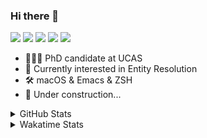 ### Hi there 👋

[![](https://img.shields.io/badge/-Email-325180?logo=maildotru&logoColor=white&style=flat-square)](mailto:wang@tianshu.me)
[![](https://img.shields.io/badge/-GitHub-black?logo=GitHub&style=flat-square)](https://github.com/tshu-w)
[![](https://img.shields.io/badge/-Telegram-26a5e4?labelColor=fafafa&logo=telegram&style=flat-square)](https://t.me/tshu_w) 
[![](https://img.shields.io/badge/-Twitter-1da1f2?logo=Twitter&logoColor=white&style=flat-square)](https://twitter.com/tshu_w)
[![](https://komarev.com/ghpvc/?username=tshu-w&color=blueviolet&style=flat-square)]()



- 🧑🏻‍🎓 PhD candidate at UCAS
- 🔭 Currently interested in Entity Resolution
- 🛠 macOS & Emacs & ZSH
- 🚧 Under construction...

<details>

<summary>GitHub Stats</summary>

![Tianshu's GitHub stats](https://github-readme-stats.vercel.app/api?username=tshu-w&show_icons=true&theme=buefy&count_private=true)
  
</details>


<details>
  <summary>Wakatime Stats</summary>

  Currently, files accessed by tramp cannot be tracked by wakatime, see https://github.com/wakatime/wakatime-mode/issues/27
  <br>
  
<!--START_SECTION:waka-->
**I'm an Early 🐤** 

```text
🌞 Morning    32 commits     ███░░░░░░░░░░░░░░░░░░░░░░   12.4% 
🌆 Daytime    128 commits    ████████████░░░░░░░░░░░░░   49.61% 
🌃 Evening    92 commits     █████████░░░░░░░░░░░░░░░░   35.66% 
🌙 Night      6 commits      ░░░░░░░░░░░░░░░░░░░░░░░░░   2.33%

```
📅 **I'm Most Productive on Saturday** 

```text
Monday       49 commits     ████░░░░░░░░░░░░░░░░░░░░░   18.99% 
Tuesday      52 commits     █████░░░░░░░░░░░░░░░░░░░░   20.16% 
Wednesday    24 commits     ██░░░░░░░░░░░░░░░░░░░░░░░   9.3% 
Thursday     16 commits     █░░░░░░░░░░░░░░░░░░░░░░░░   6.2% 
Friday       23 commits     ██░░░░░░░░░░░░░░░░░░░░░░░   8.91% 
Saturday     72 commits     ███████░░░░░░░░░░░░░░░░░░   27.91% 
Sunday       22 commits     ██░░░░░░░░░░░░░░░░░░░░░░░   8.53%

```


📊 **This Week I Spent My Time On** 

```text
💬 Programming Languages: 
Emacs Lisp               13 hrs 13 mins      ██████████████░░░░░░░░░░░   59.29% 
Org                      4 hrs 48 mins       █████░░░░░░░░░░░░░░░░░░░░   21.51% 
sh                       4 hrs               ████░░░░░░░░░░░░░░░░░░░░░   17.93% 
Bash                     13 mins             ░░░░░░░░░░░░░░░░░░░░░░░░░   1.0% 
Git                      3 mins              ░░░░░░░░░░░░░░░░░░░░░░░░░   0.27%

🔥 Editors: 
Emacs                    18 hrs 19 mins      ████████████████████░░░░░   82.07% 
Zsh                      4 hrs               ████░░░░░░░░░░░░░░░░░░░░░   17.93%

🐱‍💻 Projects: 
emacs                    13 hrs 32 mins      ███████████████░░░░░░░░░░   60.64% 
Unknown Project          4 hrs 48 mins       █████░░░░░░░░░░░░░░░░░░░░   21.51% 
Terminal                 2 hrs 18 mins       ██░░░░░░░░░░░░░░░░░░░░░░░   10.31% 
universal_ie             1 hr 10 mins        █░░░░░░░░░░░░░░░░░░░░░░░░   5.27% 
dotfiles                 17 mins             ░░░░░░░░░░░░░░░░░░░░░░░░░   1.31%

💻 Operating System: 
Mac                      19 hrs 35 mins      ██████████████████████░░░   87.75% 
Linux                    2 hrs 43 mins       ███░░░░░░░░░░░░░░░░░░░░░░   12.25%

```

**I Mostly Code in Python** 

```text
Python                   6 repos             ████████░░░░░░░░░░░░░░░░░   31.58% 
JavaScript               3 repos             ████░░░░░░░░░░░░░░░░░░░░░   15.79% 
HTML                     2 repos             ██░░░░░░░░░░░░░░░░░░░░░░░   10.53% 
Emacs Lisp               2 repos             ██░░░░░░░░░░░░░░░░░░░░░░░   10.53% 
TeX                      2 repos             ██░░░░░░░░░░░░░░░░░░░░░░░   10.53%

```



 Last Updated on 16/10/2021
<!--END_SECTION:waka-->
</details>

